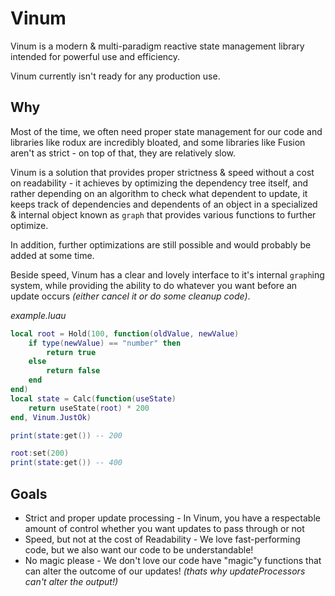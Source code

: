 # Vinum
Vinum is a modern & multi-paradigm reactive state management library intended for powerful use and efficiency.

Vinum currently isn't ready for any production use. 

## Why

Most of the time, we often need proper state management for our code and libraries like rodux are incredibly bloated, and some libraries like Fusion aren't as strict - on top of that, they are relatively slow.

Vinum is a solution that provides proper strictness & speed without a cost on readability - it achieves by optimizing the dependency tree itself, and rather depending on an algorithm to check what dependent to update, it keeps track of dependencies and dependents of an object in a specialized & internal object known as `graph` that provides various functions to further optimize. 

In addition, further optimizations are still possible and would probably be added at some time.

Beside speed, Vinum has a clear and lovely interface to it's internal `graph`ing system, while providing the ability to do whatever you want before an update occurs *(either cancel it or do some cleanup code)*.

*example.luau*
```lua
local root = Hold(100, function(oldValue, newValue)
    if type(newValue) == "number" then
        return true
    else
        return false
    end
end)
local state = Calc(function(useState)
    return useState(root) * 200
end, Vinum.JustOk)

print(state:get()) -- 200

root:set(200)
print(state:get()) -- 400
```

## Goals

* Strict and proper update processing - In Vinum, you have a respectable amount of control whether you want updates to pass through or not
* Speed, but not at the cost of Readability - We love fast-performing code, but we also want our code to be understandable!
* No magic please - We don't love our code have "magic"y functions that can alter the outcome of our updates! *(thats why updateProcessors can't alter the output!)*
